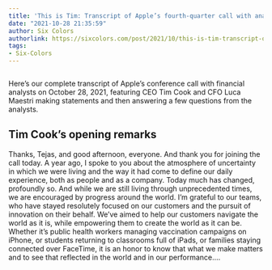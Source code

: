 ```yaml
---
title: 'This is Tim: Transcript of Apple’s fourth-quarter call with analysts'
date: "2021-10-28 21:35:59"
author: Six Colors
authorlink: https://sixcolors.com/post/2021/10/this-is-tim-transcript-of-apples-fourth-quarter-call-with-analysts/
tags:
- Six-Colors
---
```

<figure><img src="https://i2.wp.com/sixcolors.com/wp-content/uploads/2020/11/timcookapplenov10.jpeg?ssl=1" alt="" data-image-w="" data-image-h="" class=" jetpack-broken-image" data-recalc-dims="1"/><figcaption></figcaption></figure><p>Here’s our complete transcript of Apple’s conference call with financial analysts on October 28, 2021, featuring CEO Tim Cook and CFO Luca Maestri making statements and then answering a few questions from the analysts.</p>
<h2>Tim Cook’s opening remarks</h2>
<p>Thanks, Tejas, and good afternoon, everyone. And thank you for joining the call today. A year ago, I spoke to you about the atmosphere of uncertainty in which we were living and the way it had come to define our daily experience, both as people and as a company. Today much has changed, profoundly so. And while we are still living through unprecedented times, we are encouraged by progress around the world. I’m grateful to our teams, who have stayed resolutely focused on our customers and the pursuit of innovation on their behalf. We’ve aimed to help our customers navigate the world as it is, while empowering them to create the world as it can be. Whether it’s public health workers managing vaccination campaigns on iPhone, or students returning to classrooms full of iPads, or families staying connected over FaceTime, it is an honor to know that what we make matters and to see that reflected in the world and in our performance.&#8230;</p>